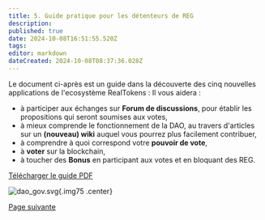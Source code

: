 ```yaml
---
title: 5. Guide pratique pour les détenteurs de REG
description: 
published: true
date: 2024-10-08T16:51:55.520Z
tags: 
editor: markdown
dateCreated: 2024-10-08T08:37:36.028Z
---
```


Le document ci-après est un guide dans la découverte des cinq nouvelles applications de l'ecosystème RealTokens : 
Il vous aidera :
- à participer aux échanges sur **Forum de discussions**, pour établir les propositions qui seront soumises aux votes, 
- à mieux comprende le fonctionnement de la DAO, au travers d'articles sur un **(nouveau) wiki** auquel vous pourrez plus facilement contribuer,
- à comprendre à quoi correspond votre **pouvoir de vote**,
- à **voter** sur la blockchain,
- à toucher des **Bonus** en participant aux votes et en bloquant des REG.

[Télécharger le guide PDF](/fr/fr/documents/tuto_gouvernance_dao_v2.1.pdf)


![dao_gov.svg](/fr/fr/assets/img/dao_gov.svg){.img75 .center}


[Page suivante](/fr/DAO/Perspectives)
